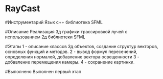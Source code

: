 # RayCast

#Инструментарий
Язык c++
библиотека SFML

#Описание
Реализация 3д графики трассировкой лучей с использованием 2д библиотеки SFML 

#Этапы
1 - описание классов 3д объектов, создание структур векторов, основных функций и методов.
2 - вывод формул пересечений, определения нормалей, добавление вектора освещенности
3 - добавление перемещения камеры.
4 - сохранение картинки.

#Выполнено
Выполнен первый этап
